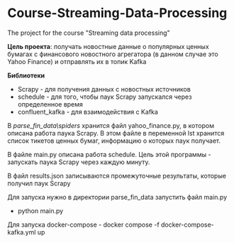 # Course-Streaming-Data-Processing
The project for the course "Streaming data processing"

**Цель проекта**: получать новостные данные о популярных ценных бумагах с финансового новостного агрегатора (в данном случае это Yahoo Finance) и отправлять их в топик Kafka

**Библиотеки**
 - Scrapy - для получения данных с новостных источников
 - schedule - для того, чтобы паук Scrapy запускался через определенное время
 - confluent_kafka - для взаимодействия с Kafka

В *parse_fin_data\spiders* хранится файл yahoo_finance.py, в котором описана работа паука Scrapy. В этом файле в переменной lst хранится список тикетов ценных бумаг, информацию о которых паук получает. 

В файле main.py описана работа schedule. Цель этой программы - запускать паука Scrapy через каждую минуту.

В файл results.json записываются промежуточные результаты, которые получил паук Scrapy

Для запуска нужно в директории parse_fin_data запустить файл main.py
 - python main.py

Для запуска docker-compose - docker compose -f docker-compose-kafka.yml up
